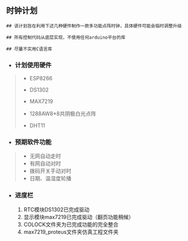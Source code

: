 ## 时钟计划



```## 该计划旨在利用下述几种硬件制作一款多功能点阵时钟，具体硬件可能会临时调整升级```

```## 所有控制代码从底层实现，不使用任何arduino平台的库```

```## 尽量不实用C语言库 ```



+   ### 计划使用硬件

>   +   ESP8266   
>
>   +   DS1302   
>   +   MAX7219   
>   +   1288AW8*8共阴极白光点阵   
>   +   DHT11   

+   ### 预期软件功能

>   +   无网自动走时
>   +   有网自动对时
>   +   拨码开关手动对时
>   +   日期、温湿度轮播



+   ### 进度栏

    1.  RTC模块DS1302已完成驱动
    2.  显示模块max7219已完成驱动（翻页功能稍候）
    3.  COLOCK文件夹为已完成功能的完全整合
    4.  max7219_proteus文件夹仿真工程文件夹



